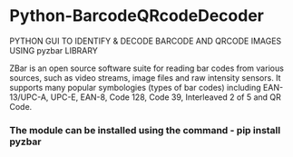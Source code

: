 # Python-BarcodeQRcodeDecoder
PYTHON GUI TO IDENTIFY &amp; DECODE BARCODE AND QRCODE IMAGES USING pyzbar LIBRARY

ZBar is an open source software suite for reading bar codes from various sources, such as video streams, image files and raw intensity sensors. It supports many popular symbologies (types of bar codes) including EAN-13/UPC-A, UPC-E, EAN-8, Code 128, Code 39, Interleaved 2 of 5 and QR Code.

### The module can be installed using the command - pip install pyzbar
